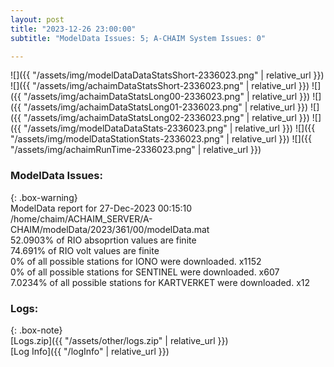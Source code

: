 ```yaml
---
layout: post
title: "2023-12-26 23:00:00"
subtitle: "ModelData Issues: 5; A-CHAIM System Issues: 0"

---
```


![]({{ "/assets/img/modelDataDataStatsShort-2336023.png" | relative_url }})
![]({{ "/assets/img/achaimDataStatsShort-2336023.png" | relative_url }})
![]({{ "/assets/img/achaimDataStatsLong00-2336023.png" | relative_url }})
![]({{ "/assets/img/achaimDataStatsLong01-2336023.png" | relative_url }})
![]({{ "/assets/img/achaimDataStatsLong02-2336023.png" | relative_url }})
![]({{ "/assets/img/modelDataDataStats-2336023.png" | relative_url }})
![]({{ "/assets/img/modelDataStationStats-2336023.png" | relative_url }})
![]({{ "/assets/img/achaimRunTime-2336023.png" | relative_url }})


### ModelData Issues:  
  
{: .box-warning}  
 ModelData report for 27-Dec-2023 00:15:10   
 /home/chaim/ACHAIM_SERVER/A-CHAIM/modelData/2023/361/00/modelData.mat   
 52.0903% of RIO absoprtion values are finite   
 74.691% of RIO volt values are finite   
 0% of all possible stations for IONO were downloaded. x1152   
 0% of all possible stations for SENTINEL were downloaded. x607   
 7.0234% of all possible stations for KARTVERKET were downloaded. x12   
  


### Logs:  
  
{: .box-note}  
[Logs.zip]({{ "/assets/other/logs.zip" | relative_url }})  
[Log Info]({{ "/logInfo" | relative_url }})  
